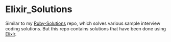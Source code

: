 # Elixir_Solutions


Similar to my [Ruby-Solutions](https://github.com/tarellel/Ruby-Solutions) repo, which solves various sample interview coding solutions. But this repo contains solutions that have been done using [Elixir](http://elixir-lang.org/).
